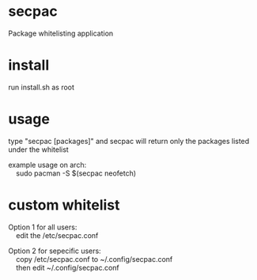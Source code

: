 # secpac
Package whitelisting application

# install
run install.sh as root

# usage
type "secpac [packages]" and secpac will return only the packages listed under the whitelist

example usage on arch:<br/>
&nbsp;&nbsp;&nbsp;&nbsp;sudo pacman -S $(secpac neofetch)

# custom whitelist
Option 1 for all users:<br/>
&nbsp;&nbsp;&nbsp;&nbsp;edit the /etc/secpac.conf<br/>

Option 2 for sepecific users:<br/>
  &nbsp;&nbsp;&nbsp;&nbsp;copy /etc/secpac.conf to ~/.config/secpac.conf<br/>
  &nbsp;&nbsp;&nbsp;&nbsp;then edit ~/.config/secpac.conf<br/>
